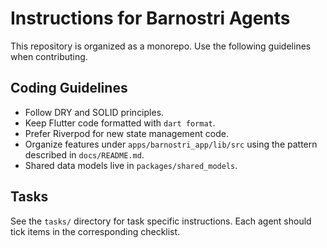 # Instructions for Barnostri Agents

This repository is organized as a monorepo. Use the following guidelines when contributing.

## Coding Guidelines
- Follow DRY and SOLID principles.
- Keep Flutter code formatted with `dart format`.
- Prefer Riverpod for new state management code.
- Organize features under `apps/barnostri_app/lib/src` using the pattern described in `docs/README.md`.
- Shared data models live in `packages/shared_models`.

## Tasks
See the `tasks/` directory for task specific instructions. Each agent should tick items in the corresponding checklist.
